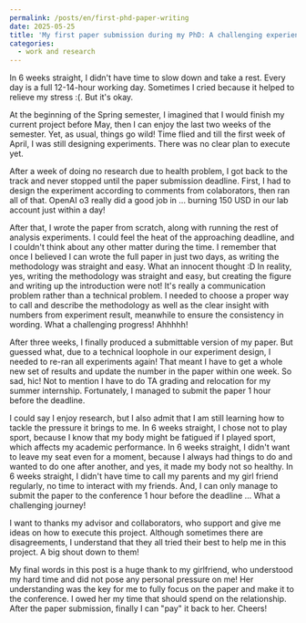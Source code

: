 ```yaml
---
permalink: /posts/en/first-phd-paper-writing
date: 2025-05-25
title: 'My first paper submission during my PhD: A challenging experience'
categories:
  - work and research
---
```


In 6 weeks straight, I didn't have time to slow down and take a rest. Every day is a full 12-14-hour working day. Sometimes I cried because it helped to relieve my stress :(. But it's okay.

At the beginning of the Spring semester, I imagined that I would finish my current project before May, then I can enjoy the last two weeks of the semester. Yet, as usual, things go wild! Time flied and till the first week of April, I was still designing experiments. There was no clear plan to execute yet.

After a week of doing no research due to health problem, I got back to the track and never stopped until the paper submission deadline. First, I had to design the experiment according to comments from colaborators, then ran all of that. OpenAI o3 really did a good job in ... burning 150 USD in our lab account just within a day!

After that, I wrote the paper from scratch, along with running the rest of analysis experiments. I could feel the heat of the approaching deadline, and I couldn't think about any other matter during the time. I remember that once I believed I can wrote the full paper in just two days, as writing the methodology was straight and easy. What an innocent thought :D In reality, yes, writing the methodology was straight and easy, but creating the figure and writing up the introduction were not! It's really a communication problem rather than a technical problem. I needed to choose a proper way to call and describe the methodology as well as the clear insight with numbers from experiment result, meanwhile to ensure the consistency in wording. What a challenging progress! Ahhhhh!

After three weeks, I finally produced a submittable version of my paper. But guessed what, due to a technical loophole in our experiment design, I needed to re-ran all experiments again! That meant I have to get a whole new set of results and update the number in the paper within one week. So sad, hic! Not to mention I have to do TA grading and relocation for my summer internship. Fortunately, I managed to submit the paper 1 hour before the deadline.

I could say I enjoy research, but I also admit that I am still learning how to tackle the pressure it brings to me.
In 6 weeks straight, I chose not to play sport, because I know that my body might be fatigued if I played sport, which affects my academic performance.
In 6 weeks straight, I didn't want to leave my seat even for a moment, because I always had things to do and wanted to do one after another, and yes, it made my body not so healthy.
In 6 weeks straight, I didn't have time to call my parents and my girl friend regularly, no time to interact with my friends. 
And, I can only manage to submit the paper to the conference 1 hour before the deadline ... What a challenging journey!

I want to thanks my advisor and collaborators, who support and give me ideas on how to execute this project. Although sometimes there are disagreements, I understand that they all tried their best to help me in this project. A big shout down to them!

My final words in this post is a huge thank to my girlfriend, who understood my hard time and did not pose any personal pressure on me! Her understanding was the key for me to fully focus on the paper and make it to the conference. I owed her my time that should spend on the relationship. After the paper submission, finally I can "pay" it back to her. Cheers!